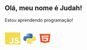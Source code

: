 ## Olá, meu nome é Judah!

Estou aprendendo programação!

<div style="display: inline_block"><br>
  <img align="center" alt="Judah-Js" height="40" width="50" src="https://raw.githubusercontent.com/devicons/devicon/master/icons/javascript/javascript-plain.svg">
  <img align="center" alt="Judah-Python" height="40" width="50" src="https://raw.githubusercontent.com/devicons/devicon/master/icons/python/python-original.svg">
  <img align="center" alt="Judah-HTML" height="30" width="40" src="https://raw.githubusercontent.com/devicons/devicon/master/icons/html5/html5-original.svg">
</div>
  





